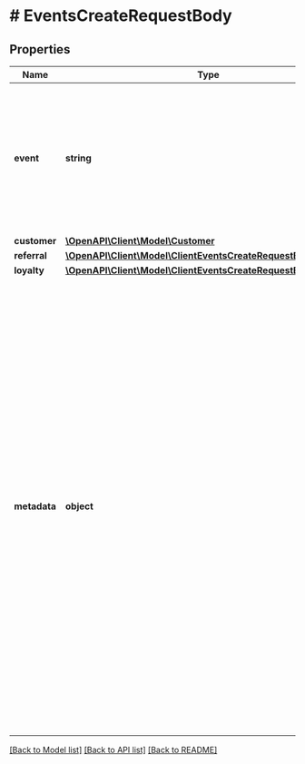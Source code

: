 # # EventsCreateRequestBody

## Properties

Name | Type | Description | Notes
------------ | ------------- | ------------- | -------------
**event** | **string** | Event name. This is the same name that you used to define a custom event in the **Dashboard** &gt; **Project Settings** &gt; **Event Schema**. |
**customer** | [**\OpenAPI\Client\Model\Customer**](Customer.md) |  |
**referral** | [**\OpenAPI\Client\Model\ClientEventsCreateRequestBodyReferral**](ClientEventsCreateRequestBodyReferral.md) |  | [optional]
**loyalty** | [**\OpenAPI\Client\Model\ClientEventsCreateRequestBodyLoyalty**](ClientEventsCreateRequestBodyLoyalty.md) |  | [optional]
**metadata** | **object** | The metadata object stores all custom attributes assigned to the event. A set of key/value pairs that you can attach to an event object. It can be useful for storing additional information about the event in a structured format. Event metadata schema is defined in the **Dashboard** &gt; **Project Settings** &gt; **Event Schema** &gt; **Edit particular event** &gt; **Metadata property definition**. | [optional]

[[Back to Model list]](../../README.md#models) [[Back to API list]](../../README.md#endpoints) [[Back to README]](../../README.md)
